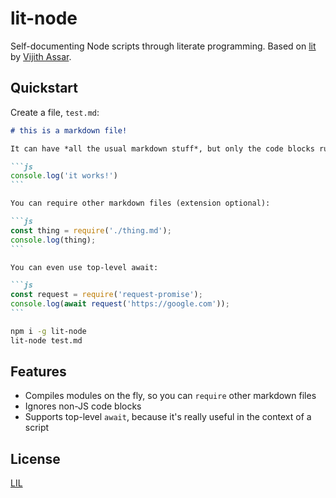 # lit-node

Self-documenting Node scripts through literate programming. Based on [lit](https://github.com/vijithassar/lit) by [Vijith Assar](https://twitter.com/vijithassar).


## Quickstart

Create a file, `test.md`:

~~~md
# this is a markdown file!

It can have *all the usual markdown stuff*, but only the code blocks run:

```js
console.log('it works!')
```

You can require other markdown files (extension optional):

```js
const thing = require('./thing.md');
console.log(thing);
```

You can even use top-level await:

```js
const request = require('request-promise');
console.log(await request('https://google.com'));
```
~~~

```bash
npm i -g lit-node
lit-node test.md
```


## Features

* Compiles modules on the fly, so you can `require` other markdown files
* Ignores non-JS code blocks
* Supports top-level `await`, because it's really useful in the context of a script


## License

[LIL](LICENSE)
